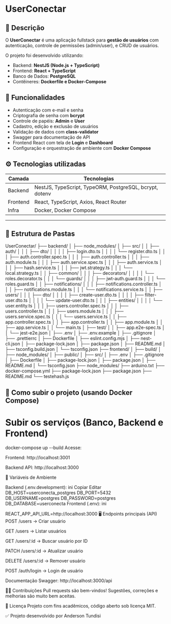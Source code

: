 # UserConectar

## 📌 Descrição

O **UserConectar** é uma aplicação fullstack para **gestão de usuários** com autenticação, controle de permissões (admin/user), e CRUD de usuários.

O projeto foi desenvolvido utilizando:

- Backend: **NestJS (Node.js + TypeScript)**
- Frontend: **React + TypeScript**
- Banco de Dados: **PostgreSQL**
- Contêineres: **Dockerfile e Docker-Compose**

## 🚀 Funcionalidades

- Autenticação com e-mail e senha
- Criptografia de senha com **bcrypt**
- Controle de papéis: **Admin** e **User**
- Cadastro, edição e exclusão de usuários
- Validação de dados com **class-validator**
- Swagger para documentação de API
- Frontend React com tela de **Login** e **Dashboard**
- Configuração e orquestração de ambiente com **Docker Compose**

## ⚙️ Tecnologias utilizadas

| Camada | Tecnologias |
|------|------|
| Backend | NestJS, TypeScript, TypeORM, PostgreSQL, bcrypt, dotenv |
| Frontend | React, TypeScript, Axios, React Router |
| Infra | Docker, Docker Compose |

---

## 🧱 Estrutura de Pastas

UserConectar/
├── backend/
│   ├── node_modules/
│   ├── src/
│   │   ├── auth/
│   │   │   ├── dto/
│   │   │   │   ├── login.dto.ts
│   │   │   │   └── register.dto.ts
│   │   │   ├── auth.controller.spec.ts
│   │   │   ├── auth.controller.ts
│   │   │   ├── auth.module.ts
│   │   │   ├── auth.service.spec.ts
│   │   │   ├── auth.service.ts
│   │   │   ├── hash.service.ts
│   │   │   ├── jwt.strategy.ts
│   │   │   └── local.strategy.ts
│   │   ├── common/
│   │   │   ├── decorators/
│   │   │   │   └── roles.decorator.ts
│   │   │   └── guards/
│   │   │       ├── jwt-auth.guard.ts
│   │   │       └── roles.guard.ts
│   │   ├── notifications/
│   │   │   ├── notifications.controller.ts
│   │   │   ├── notifications.module.ts
│   │   │   └── notifications.service.ts
│   │   ├── users/
│   │   │   ├── dto/
│   │   │   │   ├── create-user.dto.ts
│   │   │   │   ├── filter-user.dto.ts
│   │   │   │   └── update-user.dto.ts
│   │   │   ├── entities/
│   │   │   │   └── user.entity.ts
│   │   │   ├── users.controller.spec.ts
│   │   │   ├── users.controller.ts
│   │   │   ├── users.module.ts
│   │   │   ├── users.service.spec.ts
│   │   │   └── users.service.ts
│   │   ├── app.controller.spec.ts
│   │   ├── app.controller.ts
│   │   ├── app.module.ts
│   │   ├── app.service.ts
│   │   └── main.ts
│   ├── test/
│   │   ├── app.e2e-spec.ts
│   │   └── jest-e2e.json
│   ├── .env
│   ├── .env.example
│   ├── .gitignore
│   ├── .prettierrc
│   ├── Dockerfile
│   ├── eslint.config.mjs
│   ├── nest-cli.json
│   ├── package-lock.json
│   ├── package.json
│   ├── README.md
│   ├── tsconfig.build.json
│   └── tsconfig.json
├── frontend/
│   ├── build/
│   ├── node_modules/
│   ├── public/
│   ├── src/
│   ├── .env
│   ├── .gitignore
│   ├── Dockerfile
│   ├── package-lock.json
│   ├── package.json
│   ├── README.md
│   └── tsconfig.json
├── node_modules/
├── arduino.txt
├── docker-compose.yml
├── package-lock.json
├── package.json
├── README.md
└── testehash.js

## 🐳 Como subir o projeto (usando Docker Compose)

# Subir os serviços (Banco, Backend e Frontend)
docker-compose up --build
Acesse:

Frontend: http://localhost:3001

Backend API: http://localhost:3000

📝 Variáveis de Ambiente

Backend (.env.development):
ini
Copiar
Editar
DB_HOST=userconecta_postgres
DB_PORT=5432
DB_USERNAME=postgres
DB_PASSWORD=postgres
DB_DATABASE=userconecta
Frontend (.env):
ini

REACT_APP_API_URL=http://localhost:3000
🖥️ Endpoints principais (API)
POST /users → Criar usuário

GET /users → Listar usuários

GET /users/:id → Buscar usuário por ID

PATCH /users/:id → Atualizar usuário

DELETE /users/:id → Remover usuário

POST /auth/login → Login de usuário

Documentação Swagger:
http://localhost:3000/api

👨‍💻 Contribuições
Pull requests são bem-vindos!
Sugestões, correções e melhorias são muito bem aceitas.

📄 Licença
Projeto com fins acadêmicos, código aberto sob licença MIT.

✅ Projeto desenvolvido por Anderson Tundisi
